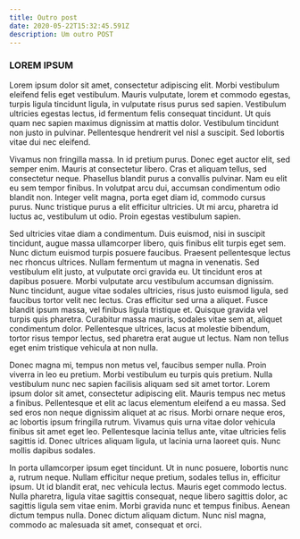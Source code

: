 ```yaml
---
title: Outro post
date: 2020-05-22T15:32:45.591Z
description: Um outro POST
---
```

### LOREM IPSUM

Lorem ipsum dolor sit amet, consectetur adipiscing elit. Morbi vestibulum eleifend felis eget vestibulum. Mauris vulputate, lorem et commodo egestas, turpis ligula tincidunt ligula, in vulputate risus purus sed sapien. Vestibulum ultricies egestas lectus, id fermentum felis consequat tincidunt. Ut quis quam nec sapien maximus dignissim at mattis dolor. Vestibulum tincidunt non justo in pulvinar. Pellentesque hendrerit vel nisl a suscipit. Sed lobortis vitae dui nec eleifend.

Vivamus non fringilla massa. In id pretium purus. Donec eget auctor elit, sed semper enim. Mauris at consectetur libero. Cras et aliquam tellus, sed consectetur neque. Phasellus blandit purus a convallis pulvinar. Nam eu elit eu sem tempor finibus. In volutpat arcu dui, accumsan condimentum odio blandit non. Integer velit magna, porta eget diam id, commodo cursus purus. Nunc tristique purus a elit efficitur ultricies. Ut mi arcu, pharetra id luctus ac, vestibulum ut odio. Proin egestas vestibulum sapien.

Sed ultricies vitae diam a condimentum. Duis euismod, nisi in suscipit tincidunt, augue massa ullamcorper libero, quis finibus elit turpis eget sem. Nunc dictum euismod turpis posuere faucibus. Praesent pellentesque lectus nec rhoncus ultrices. Nullam fermentum ut magna in venenatis. Sed vestibulum elit justo, at vulputate orci gravida eu. Ut tincidunt eros at dapibus posuere. Morbi vulputate arcu vestibulum accumsan dignissim. Nunc tincidunt, augue vitae sodales ultricies, risus justo euismod ligula, sed faucibus tortor velit nec lectus. Cras efficitur sed urna a aliquet. Fusce blandit ipsum massa, vel finibus ligula tristique et. Quisque gravida vel turpis quis pharetra. Curabitur massa mauris, sodales vitae sem at, aliquet condimentum dolor. Pellentesque ultrices, lacus at molestie bibendum, tortor risus tempor lectus, sed pharetra erat augue ut lectus. Nam non tellus eget enim tristique vehicula at non nulla.

Donec magna mi, tempus non metus vel, faucibus semper nulla. Proin viverra in leo eu pretium. Morbi vestibulum eu turpis quis pretium. Nulla vestibulum nunc nec sapien facilisis aliquam sed sit amet tortor. Lorem ipsum dolor sit amet, consectetur adipiscing elit. Mauris tempus nec metus a finibus. Pellentesque et elit ac lacus elementum eleifend a eu massa. Sed sed eros non neque dignissim aliquet at ac risus. Morbi ornare neque eros, ac lobortis ipsum fringilla rutrum. Vivamus quis urna vitae dolor vehicula finibus sit amet eget leo. Pellentesque lacinia tellus ante, vitae ultricies felis sagittis id. Donec ultrices aliquam ligula, ut lacinia urna laoreet quis. Nunc mollis dapibus sodales.

In porta ullamcorper ipsum eget tincidunt. Ut in nunc posuere, lobortis nunc a, rutrum neque. Nullam efficitur neque pretium, sodales tellus in, efficitur ipsum. Ut id blandit erat, nec vehicula lectus. Mauris eget commodo lectus. Nulla pharetra, ligula vitae sagittis consequat, neque libero sagittis dolor, ac sagittis ligula sem vitae enim. Morbi gravida nunc et tempus finibus. Aenean dictum tempus nulla. Donec dictum aliquam dictum. Nunc nisl magna, commodo ac malesuada sit amet, consequat et orci.